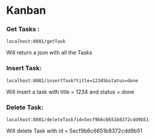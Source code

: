 # Kanban

### Get Tasks :

`localhost:8081/getTask`

Will return a json with all the Tasks



### Insert Task:

`localhost:8081/insertTask?title=12345&status=done`

Will insert a task with title = 1234 and status = done



### Delete Task:

`localhost:8081/deleteTask?id=5ecf9b6c6651b8372cdd9b51`

Will delete Task with id = 5ecf9b6c6651b8372cdd9b51



